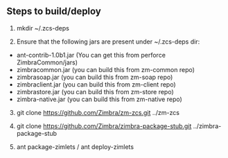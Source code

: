 Steps to build/deploy
---------------------

1. mkdir ~/.zcs-deps

2. Ensure that the following jars are present under ~/.zcs-deps dir:
* ant-contrib-1.0b1.jar (You can get this from perforce ZimbraCommon/jars)
* zimbracommon.jar (you can build this from zm-common repo)
* zimbrasoap.jar (you can build this from zm-soap repo)
* zimbraclient.jar (you can build this from zm-client repo)
* zimbrastore.jar (you can build this from zm-store repo)
* zimbra-native.jar (you can build this from zm-native repo)

3. git clone https://github.com/Zimbra/zm-zcs.git ../zm-zcs

4. git clone https://github.com/Zimbra/zimbra-package-stub.git ../zimbra-package-stub

5. ant package-zimlets / ant deploy-zimlets
